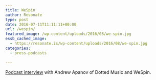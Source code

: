 ```yaml
---
title: WeSpin
author: Resonate
type: post
date: 2016-07-11T11:11:11+00:00
url: /wespin/
featured_image: /wp-content/uploads/2016/08/we-spin.jpg
essb_cached_image:
  - https://resonate.is/wp-content/uploads/2016/08/we-spin.jpg
categories:
  - press-podcasts

---
```

<a href="http://wespin.co/wsr72/" target="_blank">Podcast interview</a> with Andrew Apanov of Dotted Music and WeSpin.